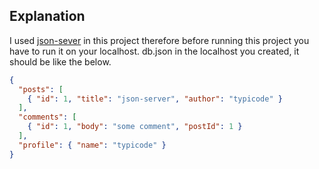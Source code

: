 ## Explanation

I used [json-sever](https://github.com/typicode/json-server) in this project therefore before running this project you have to run it on your localhost. db.json in the localhost you created, it should be like the below.

```json
{
  "posts": [
    { "id": 1, "title": "json-server", "author": "typicode" }
  ],
  "comments": [
    { "id": 1, "body": "some comment", "postId": 1 }
  ],
  "profile": { "name": "typicode" }
}
```
